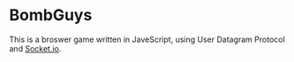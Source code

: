 # BombGuys

This is a broswer game written in JaveScript, using User Datagram Protocol and [Socket.io](https://socket.io/).